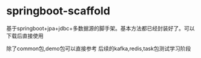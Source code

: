 # springboot-scaffold
基于springboot+jpa+jdbc+多数据源的脚手架。基本方法都已经封装好了。可以下载后直接使用

除了common包,demo包可以直接参考
后续的kafka,redis,task包测试学习阶段
